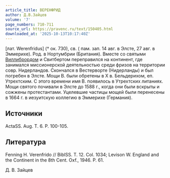 ```yaml
---
article_title: ВЕРЕНФРИД
author: Д.В.Зайцев
volume: '7'
page_numbers: 710-711
source_url: https://pravenc.ru/text/150405.html
downloaded_at: '2025-10-13T10:17:40Z'
---
```


[лат. Werenfridus] († ок. 730), св. ( пам. зап. 14 авг. в Элсте, 27 авг. в Эммерихе). Род. в Нортумбрии (Британия). Вместе со святыми [Виллибрордом](https://pravenc.ru/text/Виллибрордом.html) и Свитбертом переправился на континент, где занимался миссионерской деятельностью среди фризов на территории совр. Нидерландов. Скончался в Вестерворте (Нидерланды) и был погребен в Элсте. Мощи В. были обретены в X в. Бельдерихом, еп. Утрехтским. С этого времени имя В. появилось в Утрехтских литаниях. Мощи святого почивали в Элсте до 1588 г., когда они были вскрыты и сожжены протестантами. Уцелевшие частицы мощей были перенесены в 1664 г. в иезуитскую коллегию в Эммерихе (Германия).

## Источники

ActaSS. Aug. T. 6. P. 100-105.

## Литература

Fenning H. Verenfrido // BiblSS. T. 12. Col. 1034; Levison W. England and the Continent in the 8th Сent. Oxf., 1946. P. 61.

Д. В. Зайцев
